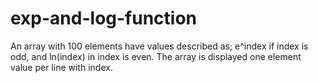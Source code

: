 # exp-and-log-function
An array with 100 elements have values described as; e^index if index is odd, and ln(index) in index is even. The array is displayed one element value per line with index.
